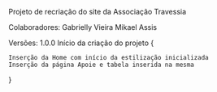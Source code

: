Projeto de recriação do site da Associação Travessia

Colaboradores:
Gabrielly Vieira
Mikael Assis

Versões: 
1.0.0 Início da criação do projeto { 

	Inserção da Home com início da estilização inicializada
	Inserção da página Apoie e tabela inserida na mesma

}

